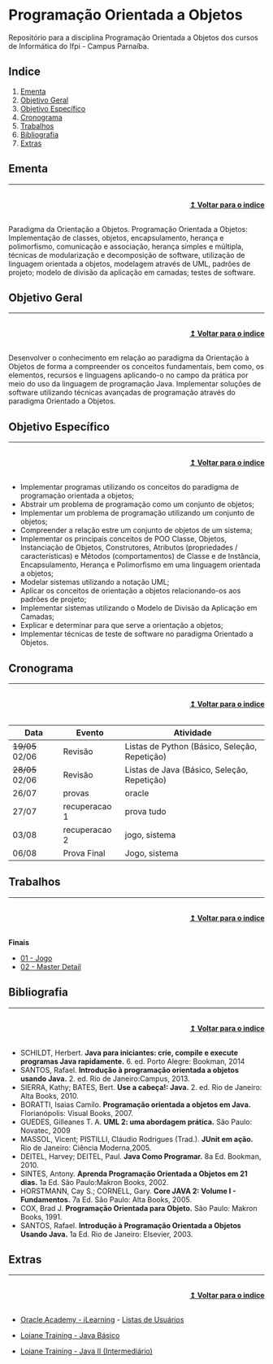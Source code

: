 # Programação Orientada a Objetos
Repositório para a disciplina Programação Orientada a Objetos dos cursos de Informática do Ifpi - Campus Parnaíba.

## Indice
1. [Ementa]
2. [Objetivo Geral]
3. [Objetivo Específico]
4. [Cronograma]
5. [Trabalhos]
6. [Bibliografia]
7. [Extras]

## Ementa
----

<br/>
<div align="right">
    <b><a href="#indice">↥ Voltar para o indice</a></b>
</div>
<br/>

Paradigma da Orientação a Objetos. Programação Orientada a Objetos: Implementação de classes, objetos, encapsulamento, herança e polimorfismo, comunicação e associação, herança simples e múltipla, técnicas de modularização e decomposição de software, utilização de linguagem orientada a objetos, modelagem através de UML, padrões de projeto; modelo de divisão da aplicação em camadas; testes de software.

## Objetivo Geral
----

<br/>
<div align="right">
    <b><a href="#indice">↥ Voltar para o indice</a></b>
</div>
<br/>

Desenvolver o conhecimento em relação ao paradigma da Orientação à Objetos de forma a compreender os conceitos fundamentais, bem como, os elementos, recursos e linguagens aplicando-o no campo da prática por meio do uso da linguagem de programação Java. Implementar soluções de software utilizando técnicas avançadas de programação através do paradigma Orientado a Objetos.

## Objetivo Específico
----

<br/>
<div align="right">
    <b><a href="#indice">↥ Voltar para o indice</a></b>
</div>
<br/>

* Implementar programas utilizando os conceitos do paradigma de programação orientada a objetos;
* Abstrair um problema de programação como um conjunto de objetos;
* Implementar um problema de programação utilizando um conjunto de objetos;
* Compreender a relação estre um conjunto de objetos de um sistema;
* Implementar os principais conceitos de POO Classe, Objetos, Instanciação de Objetos, Construtores, Atributos (propriedades / características) e Métodos (comportamentos) de Classe e de Instância, Encapsulamento, Herança e Polimorfismo em uma linguagem orientada a objetos;
* Modelar sistemas utilizando a notação UML;
* Aplicar os conceitos de orientação a objetos relacionando-os aos padrões de projeto;
* Implementar sistemas utilizando o Modelo de Divisão da Aplicação em Camadas;
* Explicar e determinar para que serve a orientação a objetos;
* Implementar técnicas de teste de software no paradigma Orientado a Objetos.

## Cronograma
----

<br/>
<div align="right">
    <b><a href="#indice">↥ Voltar para o indice</a></b>
</div>
<br/>

Data            |   Evento                  |   Atividade
---             |   ---                     |   ---
~~19/05~~ 02/06 |   Revisão                 |   Listas de Python (Básico, Seleção, Repetição)   
~~28/05~~ 02/06 |   Revisão                 |   Listas de Java (Básico, Seleção, Repetição)
 26/07 |   provas                 |   oracle
 27/07 |   recuperacao 1                 |   prova tudo
 03/08 |   recuperacao 2                 |   jogo, sistema
 06/08 |   Prova Final                 |   Jogo, sistema


## Trabalhos
----

<br/>
<div align="right">
    <b><a href="#indice">↥ Voltar para o indice</a></b>
</div>
<br/>

**Finais**
* [01 - Jogo]
* [02 - Master Detail]

## Bibliografia
----

<br/>
<div align="right">
    <b><a href="#indice">↥ Voltar para o indice</a></b>
</div>
<br/>


* SCHILDT, Herbert. **Java para iniciantes: crie, compile e execute programas Java rapidamente.** 6. ed. Porto Alegre: Bookman, 2014
* SANTOS, Rafael. **Introdução à programação orientada a objetos usando Java.** 2. ed. Rio de Janeiro:Campus, 2013.
* SIERRA, Kathy; BATES, Bert. **Use a cabeça!: Java.** 2. ed. Rio de Janeiro: Alta Books, 2010.
* BORATTI, Isaias Camilo. **Programação orientada a objetos em Java.** Florianópolis: Visual Books, 2007.
* GUEDES, Gilleanes T. A. **UML 2: uma abordagem prática.** São Paulo: Novatec, 2009
* MASSOL, Vicent; PISTILLI, Cláudio Rodrigues (Trad.). **JUnit em ação.** Rio de Janeiro: Ciência Moderna,2005.
* DEITEL, Harvey; DEITEL, Paul. **Java Como Programar.** 8a Ed. Bookman, 2010.
* SINTES, Antony. **Aprenda Programação Orientada a Objetos em 21 dias.** 1a Ed. São Paulo:Makron Books, 2002.
* HORSTMANN, Cay S.; CORNELL, Gary. **Core JAVA 2: Volume I - Fundamentos.** 7a Ed. São Paulo: Alta Books, 2005.
* COX, Brad J. **Programação Orientada para Objeto.** São Paulo: Makron Books, 1991.
* SANTOS, Rafael. **Introdução à Programação Orientada a Objetos Usando Java.** 1a Ed. Rio de Janeiro: Elsevier, 2003.

## Extras
----

<br/>
<div align="right">
    <b><a href="#indice">↥ Voltar para o indice</a></b>
</div>
<br/>

* [Oracle Academy - iLearning] - [Listas de Usuários]

* [Loiane Training - Java Básico]
* [Loiane Training - Java II (Intermediário)]

[Ementa]: #ementa
[Objetivo Geral]: #objetivo-geral
[Objetivo Específico]: #objetivo-específico
[Cronograma]: #cronograma
[Trabalhos]: #trabalhos
[Bibliografia]: #bibliografia
[Extras]: #extras

[01 - Jogo]: src/main/java/br/edu/ifpi/capar/poo/trabalhos/finais/01-jogo.md
[02 - Master Detail]: src/main/java/br/edu/ifpi/capar/poo/trabalhos/finais/02-master-detail.md

[Oracle Academy - iLearning]: http://ilearning.oracle.com/ilearn/en/learner/jsp/login.jsp?site=OracleAcad
[Listas de Usuários]: src/main/java/br/edu/ifpi/capar/poo/oracle/usuarios.md

[Loiane Training - Java Básico]: https://loiane.training/course/java-basico/
[Loiane Training - Java II (Intermediário)]: https://loiane.training/course/java-basico-ii/